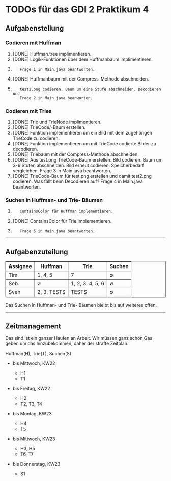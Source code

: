 TODOs f&uuml;r das GDI 2 Praktikum 4
====================================


Aufgabenstellung
----------------

### Codieren mit Huffman

1. [DONE] Huffman.tree implimentieren.
2. [DONE] Logik-Funktionen &uuml;ber dem Huffmanbaum implimentieren.
3.        Frage 1 in Main.java beantworten.
4. [DONE] Huffmanbaum mit der Compress-Methode abschneiden.
5.        test2.png codieren. Baum um eine Stufe abschneiden. Decodieren und
          Frage 2 in Main.java beanworten.

### Codieren mit Tries

1. [DONE] Trie und TrieNode implimentieren.
2. [DONE] TrieCode/-Baum erstellen.
3. [DONE] Funktion implementieren um ein Bild mit dem zugeh&ouml;rigen TrieCode
          zu codieren.
4. [DONE] Funktion implementieren um mit TrieCode codierte Bilder zu decodieren.
5. [DONE] Triebaum mit der Compress-Methode abschneiden.
6. [DONE] Aus test.png TrieCode-Baum erstellen. Bild codieren. Baum um 3-6
          Stufen abschneiden. Bild erneut codieren. Speicherbedarf vergleichen.
          Frage 3 in Main.java beantworten.
7. [DONE] TrieCode-Baum f&uuml;r test.png erstellen und damit test2.png codieren.
          Was f&auml;llt beim Decodieren auf? Frage 4 in Main.java beantworten.

### Suchen in Huffman- und Trie- B&auml;umen

1.        ContainsColor für Huffman implementieren.
1. [DONE] ContainsColor für Trie implementieren.
3.        Frage 5 in Main.java beantworten.
--------------------------------------------------------------------------------------


Aufgabenzuteilung
-----------------

<table border="1">
	<tr> <th>Assignee</th> <th>Huffman</th> <th>Trie</th>       <th>Suchen</th>  </tr>
	<tr> <td>Tim</td>      <td>1, 4, 5</td> <td>7</td>          <td>&empty;</td> </tr>
	<tr> <td>Seb</td>      <td>&empty;</td> <td>1, 2, 3, 4,  5, 6</td> <td>&empty;</td> </tr>
	<tr> <td>Sven</td>     <td>2, 3, TESTS</td>    <td>TESTS</td>       <td>&empty;</td> </tr>
</table>

Das Suchen in Huffman- und Trie- B&auml;umen bleibt bis auf weiteres offen.


--------------------------------------------------------------------------------------


Zeitmanagement
--------------

Das sind ist ein ganzer Haufen an Arbeit. Wir m&uuml;ssen ganz
sch&ouml;n Gas geben um das hinzubekommen, daher der straffe Zeitplan.

Huffman(H), Trie(T), Suchen(S)

* bis Mittwoch,   KW22
	* H1
	* T1

* bis Freitag,    KW22
	* H2
	* T2, T3, T4

* bis Montag,     KW23
	* H4
	* T5

* bis Mittwoch,   KW23
	* H3, H5
	* T6, T7

* bis Donnerstag, KW23
	* S1
